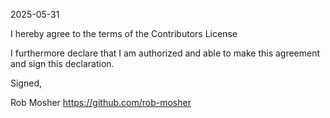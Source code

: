2025-05-31

I hereby agree to the terms of the Contributors License

I furthermore declare that I am authorized and able to make this
agreement and sign this declaration.

Signed,

Rob Mosher
https://github.com/rob-mosher
